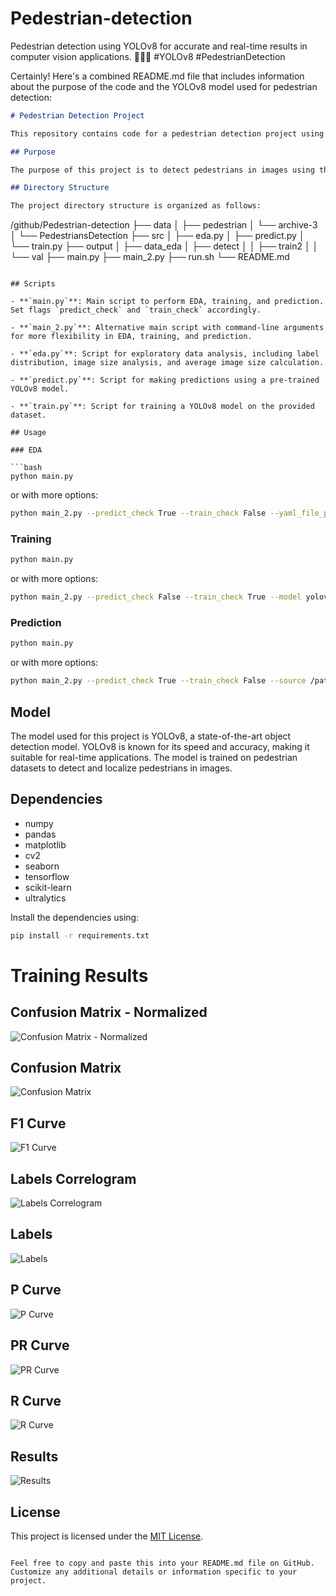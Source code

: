 # Pedestrian-detection
Pedestrian detection using YOLOv8 for accurate and real-time results in computer vision applications. 🚶‍♂️👀 #YOLOv8 #PedestrianDetection

Certainly! Here's a combined README.md file that includes information about the purpose of the code and the YOLOv8 model used for pedestrian detection:

```markdown
# Pedestrian Detection Project

This repository contains code for a pedestrian detection project using the YOLOv8 model. The project includes scripts for exploratory data analysis (EDA), training, and prediction.

## Purpose

The purpose of this project is to detect pedestrians in images using the YOLOv8 model. YOLO (You Only Look Once) is an object detection algorithm that can detect and classify multiple objects in an image in real-time. YOLOv8 is the latest version of the YOLO series and is known for its efficiency and accuracy.

## Directory Structure

The project directory structure is organized as follows:

```
/github/Pedestrian-detection
├── data
│   ├── pedestrian
│   └── archive-3
│   └── PedestriansDetection
├── src
│   ├── eda.py
│   ├── predict.py
│   └── train.py
├── output
│   ├── data_eda
│   ├── detect
│   │   ├── train2
│   │   └── val
├── main.py
├── main_2.py
├── run.sh
└── README.md
```

## Scripts

- **`main.py`**: Main script to perform EDA, training, and prediction. Set flags `predict_check` and `train_check` accordingly.

- **`main_2.py`**: Alternative main script with command-line arguments for more flexibility in EDA, training, and prediction.

- **`eda.py`**: Script for exploratory data analysis, including label distribution, image size analysis, and average image size calculation.

- **`predict.py`**: Script for making predictions using a pre-trained YOLOv8 model.

- **`train.py`**: Script for training a YOLOv8 model on the provided dataset.

## Usage

### EDA

```bash
python main.py
```

or with more options:

```bash
python main_2.py --predict_check True --train_check False --yaml_file_path /path/to/data.yaml --data_dirs /path/to/dataset/ --hist_output /path/to/histograms/ --size_output /path/to/sizes/
```

### Training

```bash
python main.py
```

or with more options:

```bash
python main_2.py --predict_check False --train_check True --model yolov8.yaml --optimizer Adam --patience 80 --verbose True --yaml_data /path/to/data.yaml --epochs 50
```

### Prediction

```bash
python main.py
```

or with more options:

```bash
python main_2.py --predict_check True --train_check False --source /path/to/image.jpg --imgsz 416 --conf 0.9 --iou 0.05 --show True --modeldir /path/to/model/weights/best.pt
```

## Model

The model used for this project is YOLOv8, a state-of-the-art object detection model. YOLOv8 is known for its speed and accuracy, making it suitable for real-time applications. The model is trained on pedestrian datasets to detect and localize pedestrians in images.

## Dependencies

- numpy
- pandas
- matplotlib
- cv2
- seaborn
- tensorflow
- scikit-learn
- ultralytics

Install the dependencies using:

```bash
pip install -r requirements.txt
```

# Training Results

## Confusion Matrix - Normalized

![Confusion Matrix - Normalized](/output/detect/train2/confusion_matrix_normalized.png)

## Confusion Matrix

![Confusion Matrix](/output/detect/train2/confusion_matrix.png)

## F1 Curve

![F1 Curve](/output/detect/train2/F1_curve.png)

## Labels Correlogram

![Labels Correlogram](/output/detect/train2/labels_correlogram.png)

## Labels

![Labels](/output/detect/train2/labels.png)

## P Curve

![P Curve](/output/detect/train2/P_curve.png)

## PR Curve

![PR Curve](/output/detect/train2/PR_curve.png)

## R Curve

![R Curve](/output/detect/train2/R_curve.png)

## Results

![Results](/output/detect/train2/results.png)


## License

This project is licensed under the [MIT License](LICENSE).
```

Feel free to copy and paste this into your README.md file on GitHub. Customize any additional details or information specific to your project.
